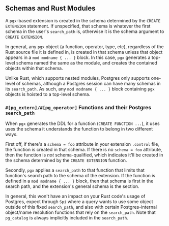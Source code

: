 ## Schemas and Rust Modules

A `pgx`-based extension is created in the schema determined by the `CREATE EXTENSION` statement.
If unspecified, that schema is whatever the first schema in the user's `search_path` is, otherwise
it is the schema argument to `CREATE EXTENSION`.

In general, any `pgx` object (a function, operator, type, etc), regardless of the Rust source
file it is defined in, is created in that schema unless that object appears in a 
`mod modname { ... }` block.  In this case, `pgx` generates a top-level schema named the
same as the module, and creates the contained objects within that schema.    

Unlike Rust, which supports nested modules, Postgres only supports one-level of schemas,
although a Postgres session can have many schemas in its `search_path`.  As such, any
`mod modname { ... }` block containing `pgx` objects is hoisted to a top-level schema.

### `#[pg_extern]/#[pg_operator]` Functions and their Postgres `search_path`

When `pgx` generates the DDL for a function (`CREATE FUNCTION ...`), it uses uses the schema
it understands the function to belong in two different ways.

First off, if there's a `schema = foo` attribute in your extension `.control` file, the
function is created in that schema.  If there is no `schema = foo` attribute, then the
function is *not* schema-qualified, which indicates it'll be created in the schema
determined by the `CREATE EXTENSION` function.

Secondly, `pgx` applies a `search_path` to that function that limits that function's
search path to the schema of the extension.  If the function is defined in a 
`mod modname { ... }` block, then that schema is first in the search path, and the extension's
general schema is the section.

In general, this won't have an impact on your Rust code's usage of Postgres, expect through
`Spi` where a query wants to use some object outside of this fixed `search_path`, and
also with certain Postgres-internal object/name resolution functions that rely on the
`search_path`.  Note that `pg_catalog` is always implicitly included in the `search_path`.



